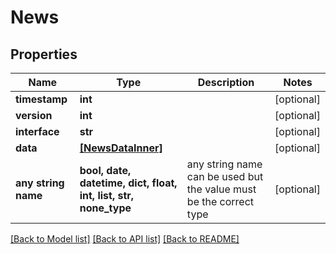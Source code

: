 # News


## Properties
Name | Type | Description | Notes
------------ | ------------- | ------------- | -------------
**timestamp** | **int** |  | [optional] 
**version** | **int** |  | [optional] 
**interface** | **str** |  | [optional] 
**data** | [**[NewsDataInner]**](NewsDataInner.md) |  | [optional] 
**any string name** | **bool, date, datetime, dict, float, int, list, str, none_type** | any string name can be used but the value must be the correct type | [optional]

[[Back to Model list]](../README.md#documentation-for-models) [[Back to API list]](../README.md#documentation-for-api-endpoints) [[Back to README]](../README.md)


